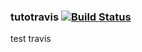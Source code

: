 ### tutotravis [![Build Status](https://travis-ci.com/guindosaros/tutotravis.svg?token=tFwyJz78Efxy76mkBzdp&branch=main)](https://travis-ci.com/guindosaros/tutotravis)
test travis

